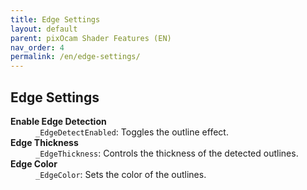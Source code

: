 ```yaml
---
title: Edge Settings
layout: default
parent: pixOcam Shader Features (EN)
nav_order: 4
permalink: /en/edge-settings/
---
```


## Edge Settings

<dl>
  <dt><strong>Enable Edge Detection</strong></dt>
  <dd><code>_EdgeDetectEnabled</code>: Toggles the outline effect.</dd>

  <dt><strong>Edge Thickness</strong></dt>
  <dd><code>_EdgeThickness</code>: Controls the thickness of the detected outlines.</dd>

  <dt><strong>Edge Color</strong></dt>
  <dd><code>_EdgeColor</code>: Sets the color of the outlines.</dd>
</dl> 